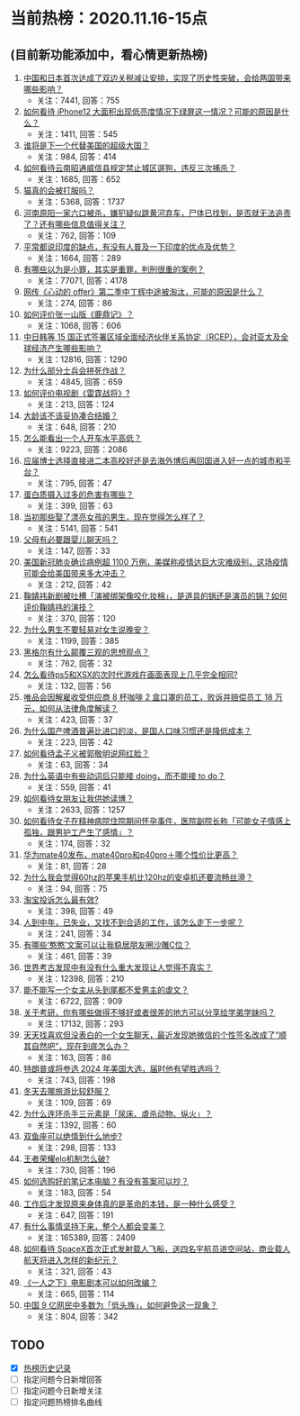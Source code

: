 # 当前热榜：2020.11.16-15点
## (目前新功能添加中，看心情更新热榜)
1. [中国和日本首次达成了双边关税减让安排，实现了历史性突破，会给两国带来哪些影响？](https://www.zhihu.com/question/430360424)
    * 关注：7441, 回答：755
2. [如何看待 iPhone12 大面积出现低亮度情况下绿屏这一情况？可能的原因是什么？](https://www.zhihu.com/question/427365545)
    * 关注：1411, 回答：545
3. [谁将是下一个代替美国的超级大国？](https://www.zhihu.com/question/62818916)
    * 关注：984, 回答：414
4. [如何看待云南昭通威信县规定禁止城区遛狗，违反三次捕杀？](https://www.zhihu.com/question/430345863)
    * 关注：1685, 回答：652
5. [猫真的会被打服吗？](https://www.zhihu.com/question/348013324)
    * 关注：5368, 回答：1737
6. [河南原阳一家六口被杀，嫌犯疑似跳黄河弃车，尸体已找到，是否就无法追责了？还有哪些信息值得关注？](https://www.zhihu.com/question/430389256)
    * 关注：762, 回答：109
7. [平常都说印度的缺点，有没有人普及一下印度的优点及优势？](https://www.zhihu.com/question/425459642)
    * 关注：1664, 回答：289
8. [有哪些以为是小罪，其实是重罪，判刑很重的案例？](https://www.zhihu.com/question/277996947)
    * 关注：77071, 回答：4178
9. [网传《心动的 offer》第二季中丁辉中途被淘汰，可能的原因是什么？](https://www.zhihu.com/question/429899228)
    * 关注：274, 回答：86
10. [如何评价张一山版《鹿鼎记》？](https://www.zhihu.com/question/430342064)
    * 关注：1068, 回答：606
11. [中日韩等 15 国正式签署区域全面经济伙伴关系协定（RCEP），会对亚太及全球经济产生哪些影响？](https://www.zhihu.com/question/430352958)
    * 关注：12816, 回答：1290
12. [为什么部分士兵会拼死作战？](https://www.zhihu.com/question/26697537)
    * 关注：4845, 回答：659
13. [如何评价电视剧《雷霆战将》?](https://www.zhihu.com/question/392093562)
    * 关注：213, 回答：124
14. [大龄该不该妥协凑合结婚？](https://www.zhihu.com/question/428034674)
    * 关注：648, 回答：210
15. [怎么能看出一个人开车水平高低？](https://www.zhihu.com/question/390627646)
    * 关注：9223, 回答：2086
16. [应届博士选择直接进二本高校好还是去海外博后再回国进入好一点的城市和平台？](https://www.zhihu.com/question/429967919)
    * 关注：795, 回答：47
17. [蛋白质摄入过多的危害有哪些？](https://www.zhihu.com/question/422316054)
    * 关注：399, 回答：63
18. [当初那些娶了漂亮女孩的男生，现在觉得怎么样了？](https://www.zhihu.com/question/402611931)
    * 关注：5141, 回答：541
19. [父母有必要跟婴儿聊天吗？](https://www.zhihu.com/question/426489276)
    * 关注：147, 回答：33
20. [美国新冠肺炎确诊病例超 1100 万例，美媒称疫情达巨大灾难级别，这场疫情可能会给美国带来多大冲击？](https://www.zhihu.com/question/430477639)
    * 关注：212, 回答：42
21. [鞠婧祎新剧被吐槽「演被绑架像咬化妆棉」，是道具的锅还是演员的锅？如何评价鞠婧祎的演技？](https://www.zhihu.com/question/430474804)
    * 关注：370, 回答：120
22. [为什么男生不要轻易对女生说晚安？](https://www.zhihu.com/question/307600626)
    * 关注：1199, 回答：385
23. [黑格尔有什么颠覆三观的思想观点？](https://www.zhihu.com/question/313328638)
    * 关注：762, 回答：32
24. [怎么看待ps5和XSX的次时代游戏在画面表现上几乎完全相同?](https://www.zhihu.com/question/430062156)
    * 关注：132, 回答：56
25. [唯品会因解雇收受供应商 8 杯咖啡 2 盒口罩的员工，败诉并赔偿员工 18 万元，如何从法律角度解读？](https://www.zhihu.com/question/430368402)
    * 关注：423, 回答：37
26. [为什么国产啤酒普遍比进口的淡，是国人口味习惯还是降低成本？](https://www.zhihu.com/question/427944478)
    * 关注：223, 回答：42
27. [如何看待孟子义被郭敬明说网红脸？](https://www.zhihu.com/question/430350363)
    * 关注：63, 回答：34
28. [为什么英语中有些动词后只能接 doing，而不能接 to do？](https://www.zhihu.com/question/280534420)
    * 关注：559, 回答：41
29. [如何看待女朋友让我供她读博？](https://www.zhihu.com/question/422311890)
    * 关注：2633, 回答：1257
30. [如何看待女子在精神病院住院期间怀孕事件，医院副院长称「可能女子情感上孤独，跟男护工产生了感情」？](https://www.zhihu.com/question/430485573)
    * 关注：174, 回答：32
31. [华为mate40发布，mate40pro和p40pro＋哪个性价比更高？](https://www.zhihu.com/question/426957317)
    * 关注：81, 回答：28
32. [为什么我会觉得60hz的苹果手机比120hz的安卓机还要流畅丝滑？](https://www.zhihu.com/question/426473871)
    * 关注：94, 回答：75
33. [淘宝投诉怎么最有效?](https://www.zhihu.com/question/355689121)
    * 关注：398, 回答：49
34. [人到中年，已失业，又找不到合适的工作，该怎么走下一步呢？](https://www.zhihu.com/question/298441731)
    * 关注：241, 回答：34
35. [有哪些‘憨憨’文案可以让我稳居朋友圈沙雕C位？](https://www.zhihu.com/question/430073431)
    * 关注：461, 回答：39
36. [世界考古发现中有没有什么重大发现让人觉得不真实？](https://www.zhihu.com/question/373617071)
    * 关注：12398, 回答：210
37. [能不能写一个女主从头到尾都不爱男主的虐文？](https://www.zhihu.com/question/386594644)
    * 关注：6722, 回答：909
38. [关于考研，你有哪些做得不够好或者很差的地方可以分享给学弟学妹吗？](https://www.zhihu.com/question/59531523)
    * 关注：17132, 回答：293
39. [天天找喜欢但没表白的一个女生聊天，最近发现她微信的个性签名改成了“顺其自然吧”，现在到底怎么办？](https://www.zhihu.com/question/423780625)
    * 关注：163, 回答：86
40. [特朗普或将参选 2024 年美国大选，届时他有望胜选吗？](https://www.zhihu.com/question/430130396)
    * 关注：743, 回答：198
41. [冬天去哪旅游比较舒服？](https://www.zhihu.com/question/426515660)
    * 关注：109, 回答：69
42. [为什么连环杀手三元素是「尿床、虐杀动物、纵火」？](https://www.zhihu.com/question/19586534)
    * 关注：1392, 回答：60
43. [双鱼座可以绝情到什么地步?](https://www.zhihu.com/question/385712734)
    * 关注：298, 回答：133
44. [王者荣耀elo机制怎么破?](https://www.zhihu.com/question/341453743)
    * 关注：730, 回答：196
45. [如何选购好的笔记本电脑？有没有答案可以抄？](https://www.zhihu.com/question/429666850)
    * 关注：183, 回答：54
46. [工作后才发现原来身体真的是革命的本钱，是一种什么感受？](https://www.zhihu.com/question/289964614)
    * 关注：647, 回答：191
47. [有什么事情坚持下来，整个人都会变美？](https://www.zhihu.com/question/65684023)
    * 关注：165389, 回答：2409
48. [如何看待 SpaceX首次正式发射载人飞船，送四名宇航员进空间站，商业载人航天将进入怎样的新纪元？](https://www.zhihu.com/question/430470879)
    * 关注：321, 回答：43
49. [《一人之下》电影剧本可以如何改编？](https://www.zhihu.com/question/430394017)
    * 关注：665, 回答：114
50. [中国 9 亿网民中多数为「低头族」，如何避免这一现象？](https://www.zhihu.com/question/430371284)
    * 关注：804, 回答：342
## TODO
* [x] [热榜历史记录](hot_history/AllHot.md)
* [ ] 指定问题今日新增回答
* [ ] 指定问题今日新增关注
* [ ] 指定问题热榜排名曲线
